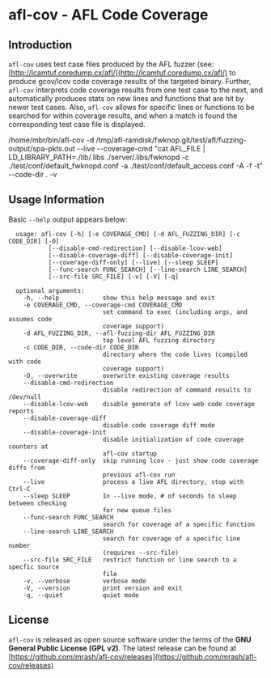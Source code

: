 # afl-cov - AFL Code Coverage

## Introduction
`afl-cov` uses test case files produced by the AFL fuzzer (see:
[http://lcamtuf.coredump.cx/afl/](http://lcamtuf.coredump.cx/afl/) to produce
gcov/lcov code coverage results of the targeted binary. Further, `afl-cov`
interprets code coverage results from one test case to the next, and
automatically produces stats on new lines and functions that are hit by newer
test cases. Also, `afl-cov` allows for specific lines or functions to be
searched for within coverage results, and when a match is found the
corresponding test case file is displayed.

/home/mbr/bin/afl-cov -d /tmp/afl-ramdisk/fwknop.git/test/afl/fuzzing-output/spa-pkts.out --live --coverage-cmd "cat AFL_FILE | LD_LIBRARY_PATH=./lib/.libs ./server/.libs/fwknopd -c ./test/conf/default_fwknopd.conf -a ./test/conf/default_access.conf -A -f -t" --code-dir . -v

## Usage Information
Basic `--help` output appears below:

      usage: afl-cov [-h] [-e COVERAGE_CMD] [-d AFL_FUZZING_DIR] [-c CODE_DIR] [-O]
               [--disable-cmd-redirection] [--disable-lcov-web]
               [--disable-coverage-diff] [--disable-coverage-init]
               [--coverage-diff-only] [--live] [--sleep SLEEP]
               [--func-search FUNC_SEARCH] [--line-search LINE_SEARCH]
               [--src-file SRC_FILE] [-v] [-V] [-q]

      optional arguments:
        -h, --help            show this help message and exit
        -e COVERAGE_CMD, --coverage-cmd COVERAGE_CMD
                              set command to exec (including args, and assumes code
                              coverage support)
        -d AFL_FUZZING_DIR, --afl-fuzzing-dir AFL_FUZZING_DIR
                              top level AFL fuzzing directory
        -c CODE_DIR, --code-dir CODE_DIR
                              directory where the code lives (compiled with code
                              coverage support)
        -O, --overwrite       overwrite existing coverage results
        --disable-cmd-redirection
                              disable redirection of command results to /dev/null
        --disable-lcov-web    disable generate of lcov web code coverage reports
        --disable-coverage-diff
                              disable code coverage diff mode
        --disable-coverage-init
                              disable initialization of code coverage counters at
                              afl-cov startup
        --coverage-diff-only  skip running lcov - just show code coverage diffs from
                              previous afl-cov run
        --live                process a live AFL directory, stop with Ctrl-C
        --sleep SLEEP         In --live mode, # of seconds to sleep between checking
                              for new queue files
        --func-search FUNC_SEARCH
                              search for coverage of a specific function
        --line-search LINE_SEARCH
                              search for coverage of a specific line number
                              (requires --src-file)
        --src-file SRC_FILE   restrict function or line search to a specfic source
                              file
        -v, --verbose         verbose mode
        -V, --version         print version and exit
        -q, --quiet           quiet mode

## License
`afl-cov` is released as open source software under the terms of
the **GNU General Public License (GPL v2)**. The latest release can be found
at [https://github.com/mrash/afl-cov/releases](https://github.com/mrash/afl-cov/releases)
